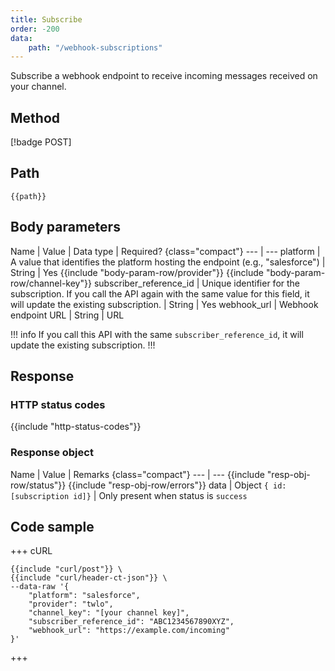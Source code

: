 ```yaml
---
title: Subscribe
order: -200
data:
    path: "/webhook-subscriptions"
---
```


Subscribe a webhook endpoint to receive incoming messages received on your channel.

## Method

[!badge POST]

## Path

`{{path}}`

## Body parameters

Name | Value | Data type | Required? {class="compact"}
--- | ---
platform | A value that identifies the platform hosting the endpoint (e.g., "salesforce") | String | Yes
{{include "body-param-row/provider"}}
{{include "body-param-row/channel-key"}}
subscriber_reference_id | Unique identifier for the subscription. If you call the API again with the same value for this field, it will update the existing subscription. | String | Yes
webhook_url | Webhook endpoint URL | String | URL

!!! info
If you call this API with the same `subscriber_reference_id`, it will update the existing subscription.
!!!

## Response

### HTTP status codes

{{include "http-status-codes"}}

### Response object

Name | Value | Remarks {class="compact"}
--- | ---
{{include "resp-obj-row/status"}}
{{include "resp-obj-row/errors"}}
data | Object `{ id: [subscription id]}` | Only present when status is `success`

## Code sample

+++ cURL

```shell
{{include "curl/post"}} \
{{include "curl/header-ct-json"}} \
--data-raw '{
    "platform": "salesforce",
    "provider": "twlo",
    "channel_key": "[your channel key]",
    "subscriber_reference_id": "ABC1234567890XYZ",
    "webhook_url": "https://example.com/incoming"  
}'
```

+++
